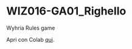 # WIZ016-GA01_Righello
Wyhria Rules game

Apri con Colab [qui](https://colab.research.google.com/github/tuo-username/tuo-repository/blob/main/Righello_0_colab.ipynb).
